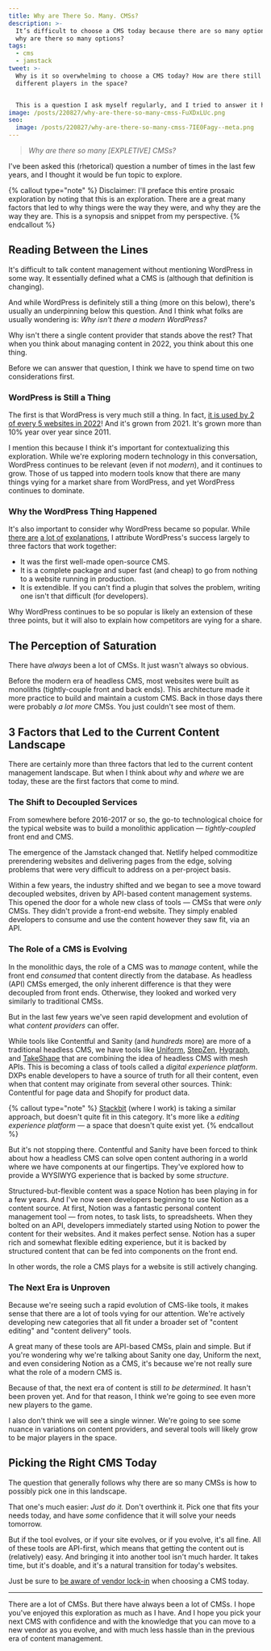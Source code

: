 ```yaml
---
title: Why are There So. Many. CMSs?
description: >-
  It’s difficult to choose a CMS today because there are so many options. But
  why are there so many options?
tags:
  - cms
  - jamstack
tweet: >-
  Why is it so overwhelming to choose a CMS today? How are there still so many
  different players in the space?


  This is a question I ask myself regularly, and I tried to answer it here.
image: /posts/220827/why-are-there-so-many-cmss-FuXDxLUc.png
seo:
  image: /posts/220827/why-are-there-so-many-cmss-7IE0Fagy--meta.png
---
```


> _Why are there so many [EXPLETIVE] CMSs?_

I've been asked this (rhetorical) question a number of times in the last few years, and I thought it would be fun topic to explore.

{% callout type="note" %}
Disclaimer: I'll preface this entire prosaic exploration by noting that this is an exploration. There are a great many factors that led to why things were the way they were, and why they are the way they are. This is a synopsis and snippet from my perspective.
{% endcallout %}

## Reading Between the Lines

It's difficult to talk content management without mentioning WordPress in some way. It essentially defined what a CMS is (although that definition is changing).

And while WordPress is definitely still a thing (more on this below), there's usually an underpinning below this question. And I think what folks are usually wondering is: _Why isn't there a modern WordPress?_

Why isn't there a single content provider that stands above the rest? That when you think about managing content in 2022, you think about this one thing.

Before we can answer that question, I think we have to spend time on two considerations first.

### WordPress is Still a Thing

The first is that WordPress is very much still a thing. In fact, [it is used by 2 of every 5 websites in 2022](https://blog.hubspot.com/website/wordpress-stats)! And it's grown from 2021. It's grown more than 10% year over year since 2011.

I mention this because I think it's important for contextualizing this exploration. While we're exploring modern technology in this conversation, WordPress continues to be relevant (even if not _modern_), and it continues to grow. Those of us tapped into modern tools know that there are many things vying for a market share from WordPress, and yet WordPress continues to dominate.

### Why the WordPress Thing Happened

It's also important to consider why WordPress became so popular. While [there are](https://www.quora.com/Why-is-Wordpress-so-popular) [a lot of](https://www.wpbeginner.com/why-you-should-use-wordpress/) [explanations](https://sitecare.com/blog/why-is-wordpress-so-popular/), I attribute WordPress's success largely to three factors that work together:

- It was the first well-made open-source CMS.
- It is a complete package and super fast (and cheap) to go from nothing to a website running in production.
- It is extendible. If you can't find a plugin that solves the problem, writing one isn't that difficult (for developers).

Why WordPress continues to be so popular is likely an extension of these three points, but it will also to explain how competitors are vying for a share.

## The Perception of Saturation

There have _always_ been a lot of CMSs. It just wasn't always so obvious.

Before the modern era of headless CMS, most websites were built as monoliths (tightly-couple front and back ends). This architecture made it more practice to build and maintain a custom CMS. Back in those days there were probably _a lot more_ CMSs. You just couldn't see most of them.

## 3 Factors that Led to the Current Content Landscape

There are certainly more than three factors that led to the current content management landscape. But when I think about _why_ and _where_ we are today, these are the first factors that come to mind.

### The Shift to Decoupled Services

From somewhere before 2016-2017 or so, the go-to technological choice for the typical website was to build a monolithic application — _tightly-coupled_ front end and CMS.

The emergence of the Jamstack changed that. Netlify helped commoditize prerendering websites and delivering pages from the edge, solving problems that were very difficult to address on a per-project basis.

Within a few years, the industry shifted and we began to see a move toward decoupled websites, driven by API-based content management systems. This opened the door for a whole new class of tools — CMSs that were _only_ CMSs. They didn't provide a front-end website. They simply enabled developers to consume and use the content however they saw fit, via an API.

### The Role of a CMS is Evolving

In the monolithic days, the role of a CMS was to _manage_ content, while the front end _consumed_ that content directly from the database. As headless (API) CMSs emerged, the only inherent difference is that they were decoupled from front ends. Otherwise, they looked and worked very similarly to traditional CMSs.

But in the last few years we've seen rapid development and evolution of what _content providers_ can offer.

While tools like Contentful and Sanity (and _hundreds_ more) are more of a traditional headless CMS, we have tools like [Uniform](https://uniform.dev/), [StepZen](https://stepzen.com/), [Hygraph](https://hygraph.com/), and [TakeShape](https://www.takeshape.io/) that are combining the idea of headless CMS with mesh APIs. This is becoming a class of tools called a _digital experience platform_. DXPs enable developers to have a source of truth for all their content, even when that content may originate from several other sources. Think: Contentful for page data and Shopify for product data.

{% callout type="note" %}
[Stackbit](https://www.stackbit.com/) (where I work) is taking a similar approach, but doesn't quite fit in this category. It's more like a _editing experience platform_ — a space that doesn't quite exist yet.
{% endcallout %}

But it's not stopping there. Contentful and Sanity have been forced to think about how a headless CMS can solve open content authoring in a world where we have components at our fingertips. They've explored how to provide a WYSIWYG experience that is backed by some _structure_.

Structured-but-flexible content was a space Notion has been playing in for a few years. And I've now seen developers beginning to use Notion as a content source. At first, Notion was a fantastic personal content management tool — from notes, to task lists, to spreadsheets. When they bolted on an API, developers immediately started using Notion to power the content for their websites. And it makes perfect sense. Notion has a super rich and somewhat flexible editing experience, but it is backed by structured content that can be fed into components on the front end.

In other words, the role a CMS plays for a website is still actively changing.

### The Next Era is Unproven

Because we're seeing such a rapid evolution of CMS-like tools, it makes sense that there are a lot of tools vying for our attention. We're actively developing new categories that all fit under a broader set of "content editing" and "content delivery" tools.

A great many of these tools are API-based CMSs, plain and simple. But if you're wondering why we're talking about Sanity one day, Uniform the next, and even considering Notion as a CMS, it's because we're not really sure what the role of a modern CMS is.

Because of that, the next era of content is still _to be determined_. It hasn't been proven yet. And for that reason, I think we're going to see even more new players to the game.

I also don't think we will see a single winner. We're going to see some nuance in variations on content providers, and several tools will likely grow to be major players in the space.

## Picking the Right CMS Today

The question that generally follows why there are so many CMSs is how to possibly pick one in this landscape.

That one's much easier: _Just do it._ Don't overthink it. Pick one that fits your needs today, and have _some_ confidence that it will solve your needs tomorrow.

But if the tool evolves, or if your site evolves, or if you evolve, it's all fine. All of these tools are API-first, which means that getting the content out is (relatively) easy. And bringing it into another tool isn't much harder. It takes time, but it's doable, and it's a natural transition for today's websites.

Just be sure to [be aware of vendor lock-in](/posts/beware-of-modern-web-lock-in/) when choosing a CMS today.

---

There are a lot of CMSs. But there have always been a lot of CMSs. I hope you've enjoyed this exploration as much as I have. And I hope you pick your next CMS with confidence and with the knowledge that you can move to a new vendor as you evolve, and with much less hassle than in the previous era of content management.
